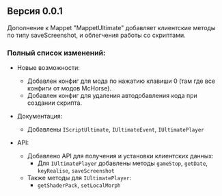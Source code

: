 ## Версия 0.0.1

Дополнение к Mappet "MappetUltimate" добавляет клиентские методы
по типу saveScreenshot, и облегчения работы со скриптами.


### Полный список изменений:

* Новые возможности:
    * Добавлен конфиг для мода по нажатию клавиши 0 (там где все конфиги от модов McHorse).
    * Добавлен конфиг для удаления автодобавления кода при создании скрипта.
* Документация:
    * Добавлены `IScriptUltimate`, `IUltimateEvent`, `IUltimatePlayer`
* API:
   
    * Добавлено API для получения и установки клиентских данных:
      * Для `IUltimatePlayer` добавлены
      методы `gameStop`, `getDate`, `keyRealise`, `saveScreenshot`
    * Также методы для `IUltimatePlayer`:
      * `getShaderPack`, `setLocalMorph`
